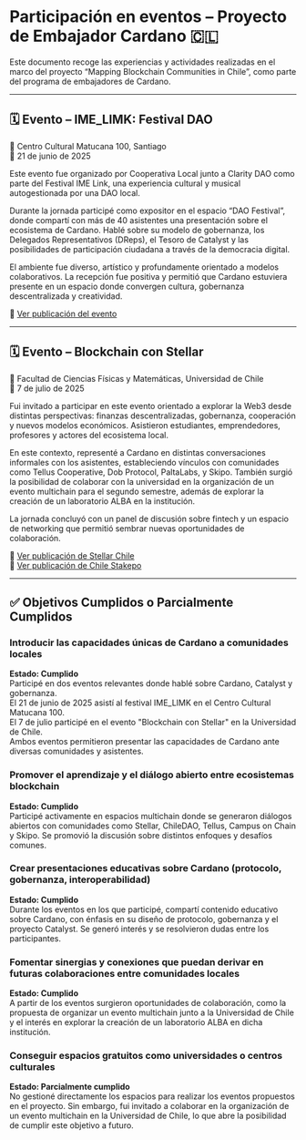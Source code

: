 # Participación en eventos – Proyecto de Embajador Cardano 🇨🇱

Este documento recoge las experiencias y actividades realizadas en el marco del proyecto “Mapping Blockchain Communities in Chile”, como parte del programa de embajadores de Cardano.

---

## 🗓️ Evento – IME_LIMK: Festival DAO  
📍 Centro Cultural Matucana 100, Santiago  
📅 21 de junio de 2025  

Este evento fue organizado por Cooperativa Local junto a Clarity DAO como parte del Festival IME Link, una experiencia cultural y musical autogestionada por una DAO local.

Durante la jornada participé como expositor en el espacio “DAO Festival”, donde compartí con más de 40 asistentes una presentación sobre el ecosistema de Cardano. Hablé sobre su modelo de gobernanza, los Delegados Representativos (DReps), el Tesoro de Catalyst y las posibilidades de participación ciudadana a través de la democracia digital.

El ambiente fue diverso, artístico y profundamente orientado a modelos colaborativos. La recepción fue positiva y permitió que Cardano estuviera presente en un espacio donde convergen cultura, gobernanza descentralizada y creatividad.

🔗 [Ver publicación del evento](https://x.com/ChileStakepo/status/1936509620509405421)

---

## 🗓️ Evento – Blockchain con Stellar  
📍 Facultad de Ciencias Físicas y Matemáticas, Universidad de Chile  
📅 7 de julio de 2025  

Fui invitado a participar en este evento orientado a explorar la Web3 desde distintas perspectivas: finanzas descentralizadas, gobernanza, cooperación y nuevos modelos económicos. Asistieron estudiantes, emprendedores, profesores y actores del ecosistema local.

En este contexto, representé a Cardano en distintas conversaciones informales con los asistentes, estableciendo vínculos con comunidades como Tellus Cooperative, Dob Protocol, PaltaLabs, y Skipo. También surgió la posibilidad de colaborar con la universidad en la organización de un evento multichain para el segundo semestre, además de explorar la creación de un laboratorio ALBA en la institución.

La jornada concluyó con un panel de discusión sobre fintech y un espacio de networking que permitió sembrar nuevas oportunidades de colaboración.

🔗 [Ver publicación de Stellar Chile](https://x.com/Stellar_Chile/status/1942308479290540054)  
🔗 [Ver publicación de Chile Stakepo](https://x.com/ChileStakepo/status/1942294645620277360)

---

## ✅ Objetivos Cumplidos o Parcialmente Cumplidos

### Introducir las capacidades únicas de Cardano a comunidades locales  
**Estado: Cumplido**  
Participé en dos eventos relevantes donde hablé sobre Cardano, Catalyst y gobernanza.  
El 21 de junio de 2025 asistí al festival IME_LIMK en el Centro Cultural Matucana 100.  
El 7 de julio participé en el evento "Blockchain con Stellar" en la Universidad de Chile.  
Ambos eventos permitieron presentar las capacidades de Cardano ante diversas comunidades y asistentes.

### Promover el aprendizaje y el diálogo abierto entre ecosistemas blockchain  
**Estado: Cumplido**  
Participé activamente en espacios multichain donde se generaron diálogos abiertos con comunidades como Stellar, ChileDAO, Tellus, Campus on Chain y Skipo. Se promovió la discusión sobre distintos enfoques y desafíos comunes.

### Crear presentaciones educativas sobre Cardano (protocolo, gobernanza, interoperabilidad)  
**Estado: Cumplido**  
Durante los eventos en los que participé, compartí contenido educativo sobre Cardano, con énfasis en su diseño de protocolo, gobernanza y el proyecto Catalyst. Se generó interés y se resolvieron dudas entre los participantes.

### Fomentar sinergias y conexiones que puedan derivar en futuras colaboraciones entre comunidades locales  
**Estado: Cumplido**  
A partir de los eventos surgieron oportunidades de colaboración, como la propuesta de organizar un evento multichain junto a la Universidad de Chile y el interés en explorar la creación de un laboratorio ALBA en dicha institución.

### Conseguir espacios gratuitos como universidades o centros culturales  
**Estado: Parcialmente cumplido**  
No gestioné directamente los espacios para realizar los eventos propuestos en el proyecto. Sin embargo, fui invitado a colaborar en la organización de un evento multichain en la Universidad de Chile, lo que abre la posibilidad de cumplir este objetivo a futuro.
